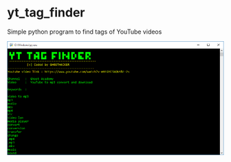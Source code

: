 # yt_tag_finder
Simple python program to find tags of YouTube videos

<img src="https://raw.githubusercontent.com/GH0STH4CKER/yt_tag_finder/main/yt_tag_finder_ss.png" width=800 >
